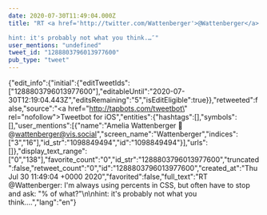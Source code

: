 ```yaml
---
date: 2020-07-30T11:49:04.000Z
title: "RT <a href='http://twitter.com/Wattenberger'>@Wattenberger</a>: I'm always using percents in CSS, but often have to stop and ask: % of what?

hint: it's probably not what you think.…″"
user_mentions: "undefined"
tweet_id: "1288803796013977600"
pub_type: "tweet"
---
```

{"edit_info":{"initial":{"editTweetIds":["1288803796013977600"],"editableUntil":"2020-07-30T12:19:04.443Z","editsRemaining":"5","isEditEligible":true}},"retweeted":false,"source":"<a href=\"http://tapbots.com/tweetbot\" rel=\"nofollow\">Tweetbot for iΟS</a>","entities":{"hashtags":[],"symbols":[],"user_mentions":[{"name":"Amelia Wattenberger 🪷 @wattenberger@vis.social","screen_name":"Wattenberger","indices":["3","16"],"id_str":"1098849494","id":"1098849494"}],"urls":[]},"display_text_range":["0","138"],"favorite_count":"0","id_str":"1288803796013977600","truncated":false,"retweet_count":"0","id":"1288803796013977600","created_at":"Thu Jul 30 11:49:04 +0000 2020","favorited":false,"full_text":"RT @Wattenberger: I'm always using percents in CSS, but often have to stop and ask: \"% of what?\"\n\nhint: it's probably not what you think.…","lang":"en"}
